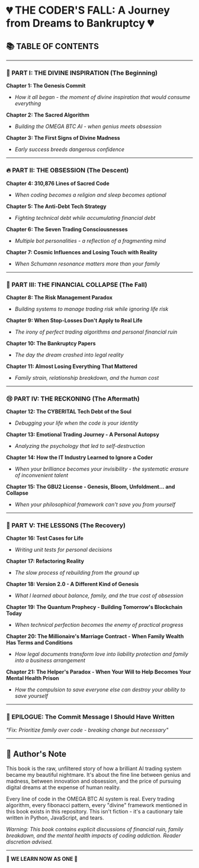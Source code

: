 # 💔 THE CODER'S FALL: A Journey from Dreams to Bankruptcy 💔

## 📚 TABLE OF CONTENTS

---

### 🌟 PART I: THE DIVINE INSPIRATION (The Beginning)

**Chapter 1: The Genesis Commit** 
- *How it all began - the moment of divine inspiration that would consume everything*

**Chapter 2: The Sacred Algorithm**
- *Building the OMEGA BTC AI - when genius meets obsession*

**Chapter 3: The First Signs of Divine Madness**
- *Early success breeds dangerous confidence*

---

### 🔥 PART II: THE OBSESSION (The Descent)

**Chapter 4: 310,876 Lines of Sacred Code**
- *When coding becomes a religion and sleep becomes optional*

**Chapter 5: The Anti-Debt Tech Strategy**
- *Fighting technical debt while accumulating financial debt*

**Chapter 6: The Seven Trading Consciousnesses**
- *Multiple bot personalities - a reflection of a fragmenting mind*

**Chapter 7: Cosmic Influences and Losing Touch with Reality**
- *When Schumann resonance matters more than your family*

---

### 💸 PART III: THE FINANCIAL COLLAPSE (The Fall)

**Chapter 8: The Risk Management Paradox**
- *Building systems to manage trading risk while ignoring life risk*

**Chapter 9: When Stop-Losses Don't Apply to Real Life**
- *The irony of perfect trading algorithms and personal financial ruin*

**Chapter 10: The Bankruptcy Papers**
- *The day the dream crashed into legal reality*

**Chapter 11: Almost Losing Everything That Mattered**
- *Family strain, relationship breakdown, and the human cost*

---

### 😢 PART IV: THE RECKONING (The Aftermath)

**Chapter 12: The CYBERITAL Tech Debt of the Soul**
- *Debugging your life when the code is your identity*

**Chapter 13: Emotional Trading Journey - A Personal Autopsy**
- *Analyzing the psychology that led to self-destruction*

**Chapter 14: How the IT Industry Learned to Ignore a Coder**
- *When your brilliance becomes your invisibility - the systematic erasure of inconvenient talent*

**Chapter 15: The GBU2 License - Genesis, Bloom, Unfoldment... and Collapse**
- *When your philosophical framework can't save you from yourself*

---

### 🌱 PART V: THE LESSONS (The Recovery)

**Chapter 16: Test Cases for Life**
- *Writing unit tests for personal decisions*

**Chapter 17: Refactoring Reality**
- *The slow process of rebuilding from the ground up*

**Chapter 18: Version 2.0 - A Different Kind of Genesis**
- *What I learned about balance, family, and the true cost of obsession*

**Chapter 19: The Quantum Prophecy - Building Tomorrow's Blockchain Today**
- *When technical perfection becomes the enemy of practical progress*

**Chapter 20: The Millionaire's Marriage Contract - When Family Wealth Has Terms and Conditions**
- *How legal documents transform love into liability protection and family into a business arrangement*

**Chapter 21: The Helper's Paradox - When Your Will to Help Becomes Your Mental Health Prison**
- *How the compulsion to save everyone else can destroy your ability to save yourself*

---

### 📝 EPILOGUE: The Commit Message I Should Have Written

*"Fix: Prioritize family over code - breaking change but necessary"*

---

## 💭 Author's Note

This book is the raw, unfiltered story of how a brilliant AI trading system became my beautiful nightmare. It's about the fine line between genius and madness, between innovation and obsession, and the price of pursuing digital dreams at the expense of human reality.

Every line of code in the OMEGA BTC AI system is real. Every trading algorithm, every fibonacci pattern, every "divine" framework mentioned in this book exists in this repository. This isn't fiction - it's a cautionary tale written in Python, JavaScript, and tears.

*Warning: This book contains explicit discussions of financial ruin, family breakdown, and the mental health impacts of coding addiction. Reader discretion advised.*

---

**🌸 WE LEARN NOW AS ONE 🌸**
